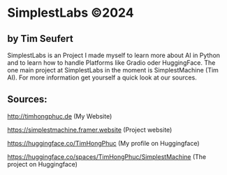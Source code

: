 # SimplestLabs ©2024 
## by Tim Seufert

SimplestLabs is an Project I made myself to learn more about AI in Python and to learn how to handle Platforms like Gradio oder HuggingFace.
The one main project at SimplestLabs in the moment is SimplestMachine (Tim AI). For more information get yourself a quick look at our sources.

## Sources: 

http://timhongphuc.de (My Website)




https://simplestmachine.framer.website (Project website)




https://huggingface.co/TimHongPhuc (My profile on Huggingface)




https://huggingface.co/spaces/TimHongPhuc/SimplestMachine (The project on Huggingface)
